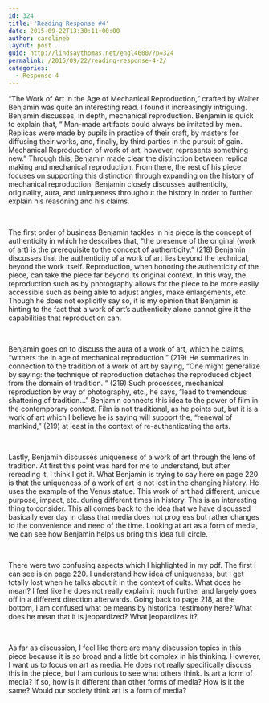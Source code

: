 ```yaml
---
id: 324
title: 'Reading Response #4'
date: 2015-09-22T13:30:11+00:00
author: carolineb
layout: post
guid: http://lindsaythomas.net/engl4600/?p=324
permalink: /2015/09/22/reading-response-4-2/
categories:
  - Response 4
---
```

“The Work of Art in the Age of Mechanical Reproduction,” crafted by Walter Benjamin was quite an interesting read. I found it increasingly intriguing. Benjamin discusses, in depth, mechanical reproduction. Benjamin is quick to explain that, “ Man-made artifacts could always be imitated by men. Replicas were made by pupils in practice of their craft, by masters for diffusing their works, and, finally, by third parties in the pursuit of gain. Mechanical Reproduction of work of art, however, represents something new.” Through this, Benjamin made clear the distinction between replica making and mechanical reproduction. From there, the rest of his piece focuses on supporting this distinction through expanding on the history of mechanical reproduction. Benjamin closely discusses authenticity, originality, aura, and uniqueness throughout the history in order to further explain his reasoning and his claims.

&nbsp;

The first order of business Benjamin tackles in his piece is the concept of authenticity in which he describes that, “the presence of the original (work of art) is the prerequisite to the concept of authenticity.” (218) Benjamin discusses that the authenticity of a work of art lies beyond the technical, beyond the work itself. Reproduction, when honoring the authenticity of the piece, can take the piece far beyond its original context. In this way, the reproduction such as by photography allows for the piece to be more easily accessible such as being able to adjust angles, make enlargements, etc. Though he does not explicitly say so, it is my opinion that Benjamin is hinting to the fact that a work of art’s authenticity alone cannot give it the capabilities that reproduction can.

&nbsp;

Benjamin goes on to discuss the aura of a work of art, which he claims, “withers the in age of mechanical reproduction.” (219) He summarizes in connection to the tradition of a work of art by saying, “One might generalize by saying: the technique of reproduction detaches the reproduced object from the domain of tradition. “ (219) Such processes, mechanical reproduction by way of photography, etc., he says, “lead to tremendous shattering of tradition…” Benjamin connects this idea to the power of film in the contemporary context. Film is not traditional, as he points out, but it is a work of art which I believe he is saying will support the, “renewal of mankind,” (219) at least in the context of re-authenticating the arts.

&nbsp;

Lastly, Benjamin discusses uniqueness of a work of art through the lens of tradition. At first this point was hard for me to understand, but after rereading it, I think I got it. What Benjamin is trying to say here on page 220 is that the uniqueness of a work of art is not lost in the changing history. He uses the example of the Venus statue. This work of art had different, unique purpose, impact, etc. during different times in history. This is an interesting thing to consider. This all comes back to the idea that we have discussed basically ever day in class that media does not progress but rather changes to the convenience and need of the time. Looking at art as a form of media, we can see how Benjamin helps us bring this idea full circle.

&nbsp;

There were two confusing aspects which I highlighted in my pdf. The first I can see is on page 220. I understand how idea of uniqueness, but I get totally lost when he talks about it in the context of cults. What does he mean? I feel like he does not really explain it much further and largely goes off in a different direction afterwards. Going back to page 218, at the bottom, I am confused what be means by historical testimony here? What does he mean that it is jeopardized? What jeopardizes it?

&nbsp;

As far as discussion, I feel like there are many discussion topics in this piece because it is so broad and a little bit complex in his thinking. However, I want us to focus on art as media. He does not really specifically discuss this in the piece, but I am curious to see what others think. Is art a form of media? If so, how is it different than other forms of media? How is it the same? Would our society think art is a form of media?